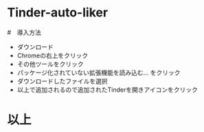 # Tinder-auto-liker

#　導入方法

- ダウンロード
- Chromeの右上をクリック
- その他ツールをクリック
- パッケージ化されていない拡張機能を読み込む… をクリック
- ダウンロードしたファイルを選択　　　
- 以上で追加されるので追加されたTinderを開きアイコンをクリック　　　

# 以上
